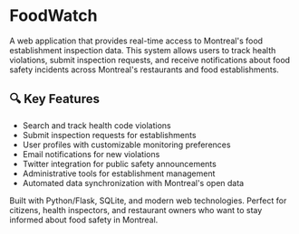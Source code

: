 # FoodWatch

A web application that provides real-time access to Montreal's food establishment inspection data. This system allows users to track health violations, submit inspection requests, and receive notifications about food safety incidents across Montreal's restaurants and food establishments.

## 🔍 Key Features
- Search and track health code violations
- Submit inspection requests for establishments
- User profiles with customizable monitoring preferences
- Email notifications for new violations
- Twitter integration for public safety announcements
- Administrative tools for establishment management
- Automated data synchronization with Montreal's open data

Built with Python/Flask, SQLite, and modern web technologies. Perfect for citizens, health inspectors, and restaurant owners who want to stay informed about food safety in Montreal.